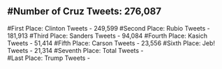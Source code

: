 #Number of Cruz Tweets: 276,087
---
#First Place: Clinton Tweets - 249,599
#Second Place: Rubio Tweets - 181,913
#Third Place: Sanders Tweets - 94,084
#Fourth Place: Kasich Tweets - 51,414
#Fifth Place: Carson Tweets - 23,556
#Sixth Place: Jeb! Tweets - 21,314
#Seventh Place: Total Tweets -  
#Last Place: Trump Tweets - 
